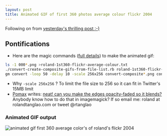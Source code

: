 ```yaml
---
layout: post
title: Animated GIF of first 360 photos average colour flickr 2004
---
```


Following on from [yesterday's thrilling post :-)](http://rolandtanglao.com/2016/11/15/p1-compositing-only-works-with-transparent-pngs/) 

## Pontifications


* Here are the magic commands ([full details](https://github.com/rtanglao/rt-animated-gifs#november-15-2016)) to make the animated gif:<br /> 

```sh 
ls -1 000*.png >roland-1st360-flickr-average-colour.txt
./convert-create-composite-gifs-from-file-list.rb roland-1st360-flickr-average-colour.txt
gm convert -loop 50 -delay 10 -scale 256x256 convert-composite*.png convert-composite256-first360-flickr-roland-2004-12-avgcolour.gif
```

* Why ```-scale 256x256``` ? To limit the file size to 256 so it can fit in Twitter's 15MB limit
* [Pomax](http://pomax.github.io/) writes: [neat! can you make the edges opacity-faded so it blends?](https://twitter.com/TheRealPomax/status/798768593575952385) Anybody know how to do that in imagemagick? If so email me: roland at rolandtanglao.com or tweet @rtanglao

### Animated GIF output

![animated gif first 360 average color's of roland's flickr 2004](https://c2.staticflickr.com/6/5529/31006323266_e4674046ca_o_d.gif)